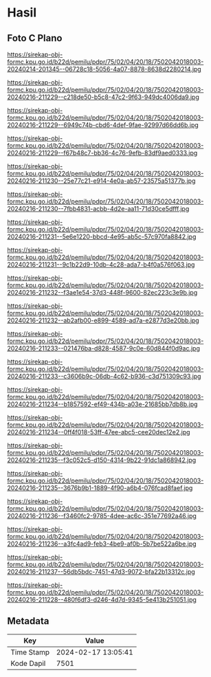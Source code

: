 # Hasil

## Foto C Plano

https://sirekap-obj-formc.kpu.go.id/b22d/pemilu/pdpr/75/02/04/20/18/7502042018003-20240214-201345--06728c18-5056-4a07-8878-8638d2280214.jpg

https://sirekap-obj-formc.kpu.go.id/b22d/pemilu/pdpr/75/02/04/20/18/7502042018003-20240216-211229--c218de50-b5c8-47c2-9f63-949dc4006da9.jpg

https://sirekap-obj-formc.kpu.go.id/b22d/pemilu/pdpr/75/02/04/20/18/7502042018003-20240216-211229--6949c74b-cbd6-4def-9fae-92997d66dd6b.jpg

https://sirekap-obj-formc.kpu.go.id/b22d/pemilu/pdpr/75/02/04/20/18/7502042018003-20240216-211229--f67b48c7-bb36-4c76-9efb-83df9aed0333.jpg

https://sirekap-obj-formc.kpu.go.id/b22d/pemilu/pdpr/75/02/04/20/18/7502042018003-20240216-211230--25e77c21-e914-4e0a-ab57-23575a51377b.jpg

https://sirekap-obj-formc.kpu.go.id/b22d/pemilu/pdpr/75/02/04/20/18/7502042018003-20240216-211230--7fbb4831-acbb-4d2e-aa11-71d30ce5dfff.jpg

https://sirekap-obj-formc.kpu.go.id/b22d/pemilu/pdpr/75/02/04/20/18/7502042018003-20240216-211231--5e6e1220-bbcd-4e95-ab5c-57c970fa8842.jpg

https://sirekap-obj-formc.kpu.go.id/b22d/pemilu/pdpr/75/02/04/20/18/7502042018003-20240216-211231--9c1b22d9-10db-4c28-ada7-b4f0a576f063.jpg

https://sirekap-obj-formc.kpu.go.id/b22d/pemilu/pdpr/75/02/04/20/18/7502042018003-20240216-211232--f3ae1e54-37d3-448f-9600-82ec223c3e9b.jpg

https://sirekap-obj-formc.kpu.go.id/b22d/pemilu/pdpr/75/02/04/20/18/7502042018003-20240216-211232--ab2afb00-e899-4589-ad7a-e2877d3e20bb.jpg

https://sirekap-obj-formc.kpu.go.id/b22d/pemilu/pdpr/75/02/04/20/18/7502042018003-20240216-211233--021476ba-d828-4587-9c0e-60d844f0d9ac.jpg

https://sirekap-obj-formc.kpu.go.id/b22d/pemilu/pdpr/75/02/04/20/18/7502042018003-20240216-211233--c3606b9c-06db-4c62-b936-c3d751309c93.jpg

https://sirekap-obj-formc.kpu.go.id/b22d/pemilu/pdpr/75/02/04/20/18/7502042018003-20240216-211234--b1857592-ef49-434b-a03e-21685bb7db8b.jpg

https://sirekap-obj-formc.kpu.go.id/b22d/pemilu/pdpr/75/02/04/20/18/7502042018003-20240216-211234--0ff4f018-53ff-47ee-abc5-cee20dec12e2.jpg

https://sirekap-obj-formc.kpu.go.id/b22d/pemilu/pdpr/75/02/04/20/18/7502042018003-20240216-211235--f3c052c5-d150-4314-9b22-91dc1a868942.jpg

https://sirekap-obj-formc.kpu.go.id/b22d/pemilu/pdpr/75/02/04/20/18/7502042018003-20240216-211235--3676b9b1-1889-4f90-a6b4-076fcad8faef.jpg

https://sirekap-obj-formc.kpu.go.id/b22d/pemilu/pdpr/75/02/04/20/18/7502042018003-20240216-211236--f3460fc2-9785-4dee-ac6c-351e77692a46.jpg

https://sirekap-obj-formc.kpu.go.id/b22d/pemilu/pdpr/75/02/04/20/18/7502042018003-20240216-211236--a3fc4ad9-feb3-4be9-af0b-5b7be522a6be.jpg

https://sirekap-obj-formc.kpu.go.id/b22d/pemilu/pdpr/75/02/04/20/18/7502042018003-20240216-211237--56db5bdc-7451-47d3-9072-bfa22b13312c.jpg

https://sirekap-obj-formc.kpu.go.id/b22d/pemilu/pdpr/75/02/04/20/18/7502042018003-20240216-211228--480f6df3-d246-4d7d-9345-5e413b251051.jpg


## Metadata

| Key        | Value               |
| ---------- | ------------------- |
| Time Stamp | 2024-02-17 13:05:41 |
| Kode Dapil | 7501                |



